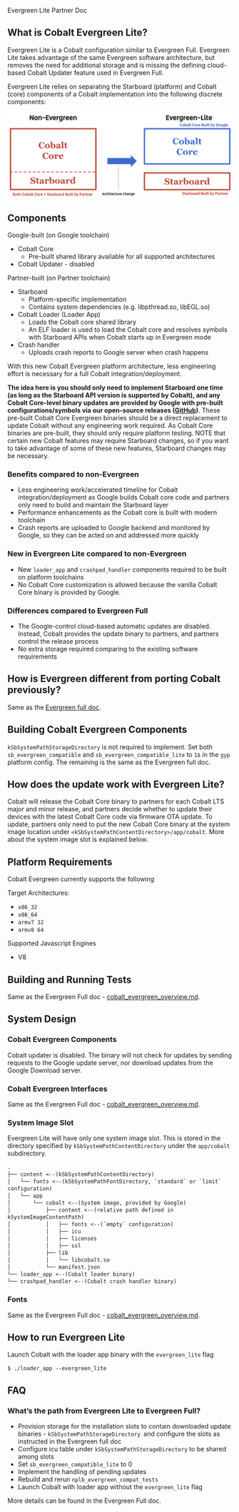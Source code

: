Evergreen Lite Partner Doc


## What is Cobalt Evergreen Lite?

Evergreen Lite is a Cobalt configuration similar to Evergreen Full. Evergreen
Lite takes advantage of the same Evergreen software architecture, but removes
the need for additional storage and is missing the defining cloud-based Cobalt
Updater feature used in Evergreen Full.

Evergreen Lite relies on separating the Starboard (platform) and Cobalt (core)
components of a Cobalt implementation into the following discrete components:

![Evergreen Lite Overvew](resources/evergreen_lite_overview.png)

## Components

Google-built (on Google toolchain)


*   Cobalt Core
    *   Pre-built shared library available for all supported architectures
*   Cobalt Updater - disabled

Partner-built (on Partner toolchain)



*   Starboard
    *   Platform-specific implementation
    *   Contains system dependencies (e.g. libpthread.so, libEGL.so)
*   Cobalt Loader (Loader App)
    *   Loads the Cobalt core shared library
    *   An ELF loader is used to load the Cobalt core and resolves symbols with
        Starboard APIs when Cobalt starts up in Evergreen mode
*   Crash handler
    *   Uploads crash reports to Google server when crash happens

With this new Cobalt Evergreen platform architecture, less engineering effort is
 necessary for a full Cobalt integration/deployment.

**The idea here is you should only need to implement Starboard one time (as
long as the Starboard API version is supported by Cobalt), and any Cobalt
Core-level binary updates are provided by Google with pre-built
configurations/symbols via our open-source releases
([GitHub](https://github.com/youtube/cobalt/releases))**. These pre-built
Cobalt Core Evergreen binaries should be a direct replacement to update Cobalt
without any engineering work required. As Cobalt Core binaries are pre-built,
they should only require platform testing. NOTE that certain new Cobalt
features may require Starboard changes, so if you want to take advantage of
some of these new features, Starboard changes may be necessary.

### Benefits compared to non-Evergreen

*   Less engineering work/accelerated timeline for Cobalt
integration/deployment as Google builds Cobalt core code and partners only need
to build and maintain the Starboard layer
*   Performance enhancements as the Cobalt core is built with modern toolchain
*   Crash reports are uploaded to Google backend and monitored by Google, so
they can be acted on and addressed more quickly

### New in Evergreen Lite compared to non-Evergreen

*   New `loader_app` and `crashpad_handler` components required to be built
on platform toolchains
*   No Cobalt Core customization is allowed because the vanilla Cobalt Core
binary is provided by Google.

### Differences compared to Evergreen Full

*   The Google-control cloud-based automatic updates are disabled. Instead,
Cobalt provides the update binary to partners, and partners control the release
process
*   No extra storage required comparing to the existing software requirements

## How is Evergreen different from porting Cobalt previously?

Same as the [Evergreen full doc](https://cobalt.googlesource.com/cobalt/+/refs/heads/master/src/starboard/doc/evergreen/cobalt_evergreen_overview.md).

## Building Cobalt Evergreen Components

`kSbSystemPathStorageDirectory` is not required to implement. Set both
`sb_evergreen_compatible` and `sb_evergreen_compatible_lite` to `1`s in the `gyp`
platform config. The remaining is the same as the Evergreen full doc.

## How does the update work with Evergreen Lite?

Cobalt will release the Cobalt Core binary to partners for each Cobalt LTS
major and minor release, and partners decide whether to update their devices
with the latest Cobalt Core code via firmware OTA update. To update, partners
only need to put the new Cobalt Core binary at the system image location under
`<kSbSystemPathContentDirectory>/app/cobalt`. More about the system image slot
is explained below.

## Platform Requirements

Cobalt Evergreen currently supports the following

Target Architectures:

*   `x86_32`
*   `x86_64`
*   `armv7 32`
*   `armv8 64`

Supported Javascript Engines

*   V8

## Building and Running Tests

Same as the Evergreen Full doc -
[cobalt_evergreen_overview.md](cobalt_evergreen_overview.md).

## System Design

### Cobalt Evergreen Components

Cobalt updater is disabled. The binary will not check for updates by sending
requests to the Google update server, nor download updates from the Google
Download server.

### Cobalt Evergreen Interfaces

Same as the Evergreen Full doc -
[cobalt_evergreen_overview.md](cobalt_evergreen_overview.md).

### System Image Slot

Evergreen Lite will have only one system image slot.  This is stored in the
directory specified by `kSbSystemPathContentDirectory` under the
`app/cobalt` subdirectory.

```
.
├── content <--(kSbSystemPathContentDirectory)
│   └── fonts <--(kSbSystemPathFontDirectory, `standard` or `limit` configuration)
│   └── app
│       └── cobalt <--(System image, provided by Google)
│           ├── content <--(relative path defined in kSystemImageContentPath)
│           │   ├── fonts <--(`empty` configuration)
│           │   ├── icu
│           │   ├── licenses
│           │   ├── ssl
│           ├── lib
│           │   └── libcobalt.so
│           └── manifest.json
└── loader_app <--(Cobalt loader binary)
└── crashpad_handler <--(Cobalt crash handler binary)
```

### Fonts

Same as the Evergreen Full doc -
[cobalt_evergreen_overview.md](cobalt_evergreen_overview.md).

## How to run Evergreen Lite

Launch Cobalt with the loader app binary with the `evergreen_lite` flag

```
$ ./loader_app --evergreen_lite
```
## FAQ

### What’s the path from Evergreen Lite to Evergreen Full?

*   Provision storage for the installation slots to contain downloaded update
binaries - `kSbSystemPathStorageDirectory `and configure the slots as instructed
in the Evergreen full doc
*   Configure icu table under `kSbSystemPathStorageDirectory` to be shared
    among slots
*   Set `sb_evergreen_compatible_lite` to 0
*   Implement the handling of pending updates
*   Rebuild and rerun `nplb_evergreen_compat_tests`
*   Launch Cobalt with loader app without the `evergreen_lite` flag

More details can be found in the Evergreen Full doc.
